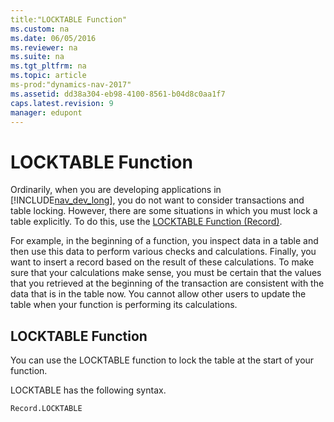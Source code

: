 ```yaml
---
title:"LOCKTABLE Function"
ms.custom: na
ms.date: 06/05/2016
ms.reviewer: na
ms.suite: na
ms.tgt_pltfrm: na
ms.topic: article
ms-prod:"dynamics-nav-2017"
ms.assetid: dd38a304-eb98-4100-8561-b04d8c0aa1f7
caps.latest.revision: 9
manager: edupont
---
```

# LOCKTABLE Function
Ordinarily, when you are developing applications in [!INCLUDE[nav_dev_long](includes/nav_dev_long_md.md)], you do not want to consider transactions and table locking. However, there are some situations in which you must lock a table explicitly. To do this, use the [LOCKTABLE Function \(Record\)](LOCKTABLE-Function--Record-.md).  
  
 For example, in the beginning of a function, you inspect data in a table and then use this data to perform various checks and calculations. Finally, you want to insert a record based on the result of these calculations. To make sure that your calculations make sense, you must be certain that the values that you retrieved at the beginning of the transaction are consistent with the data that is in the table now. You cannot allow other users to update the table when your function is performing its calculations.  
  
## LOCKTABLE Function  
 You can use the LOCKTABLE function to lock the table at the start of your function.  
  
 LOCKTABLE has the following syntax.  
  
```  
Record.LOCKTABLE  
```